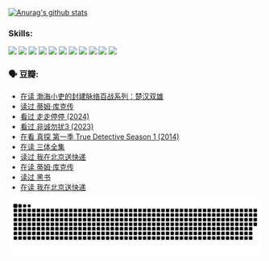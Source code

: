 
[![Anurag's github stats](https://github-readme-stats.vercel.app/api?username=w940853815)](https://github.com/anuraghazra/github-readme-stats)

### Skills:

<code><img height="32" src="https://cdn.jsdelivr.net/npm/simple-icons@v5/icons/python.svg"></code>
<code><img height="32" src="https://cdn.jsdelivr.net/npm/simple-icons@v5/icons/javascript.svg"></code>
<code><img height="32" src="https://cdn.jsdelivr.net/npm/simple-icons@v5/icons/django.svg"></code>
<code><img height="32" src="https://cdn.jsdelivr.net/npm/simple-icons@v5/icons/flask.svg"></code>
<code><img height="32" src="https://cdn.jsdelivr.net/npm/simple-icons@v5/icons/vuetify.svg"></code>
<code><img height="32" src="https://cdn.jsdelivr.net/npm/simple-icons@v5/icons/git.svg"></code>
<code><img height="32" src="https://cdn.jsdelivr.net/npm/simple-icons@v5/icons/docker.svg"></code>
<code><img height="32" src="https://cdn.jsdelivr.net/npm/simple-icons@v5/icons/postgresql.svg"></code>
<code><img height="32" src="https://cdn.jsdelivr.net/npm/simple-icons@v5/icons/elasticsearch.svg"></code>
<code><img height="32" src="https://cdn.jsdelivr.net/npm/simple-icons@v5/icons/macos.svg"></code>
<code><img height="32" src="https://cdn.jsdelivr.net/npm/simple-icons@v5/icons/linux.svg"></code>

### 🗣 豆瓣:

<!-- DOUBAN-ACTIVITIES:START -->
- [在读 渤海小吏的封建脉络百战系列：楚汉双雄](https://www.douban.com/people/136069238/status/4700950146/?_i=25159083)
- [读过 蒂姆·库克传](https://www.douban.com/people/136069238/status/4700949869/?_i=25159083)
- [看过 走走停停‎ (2024)](https://www.douban.com/people/136069238/status/4684430230/?_i=25159083)
- [看过 非诚勿扰3‎ (2023)](https://www.douban.com/people/136069238/status/4676324100/?_i=25159083)
- [在看 真探 第一季 True Detective Season 1‎ (2014)](https://www.douban.com/people/136069238/status/4673382852/?_i=25159083)
- [在读 三体全集](https://www.douban.com/people/136069238/status/4672842521/?_i=25159083)
- [读过 我在北京送快递](https://www.douban.com/people/136069238/status/4672842036/?_i=25159083)
- [在读 蒂姆·库克传](https://www.douban.com/people/136069238/status/4663517053/?_i=25159083)
- [读过 黑书](https://www.douban.com/people/136069238/status/4663516022/?_i=25159083)
- [在读 我在北京送快递](https://www.douban.com/people/136069238/status/4658098365/?_i=25159083)
<!-- DOUBAN-ACTIVITIES:END -->


![Snake animation](https://raw.githubusercontent.com/w940853815/w940853815/output/github-contribution-grid-snake.svg)

<!--
**w940853815/w940853815** is a ✨ _special_ ✨ repository because its `README.md` (this file) appears on your GitHub profile.

Here are some ideas to get you started:

- 🔭 I’m currently working on ...
- 🌱 I’m currently learning ...
- 👯 I’m looking to collaborate on ...
- 🤔 I’m looking for help with ...
- 💬 Ask me about ...
- 📫 How to reach me: ...
- 😄 Pronouns: ...
- ⚡ Fun fact: ...
-->
